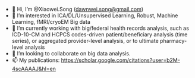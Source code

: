 - 👋 Hi, I’m @Xiaowei.Song (dawnwei.song@gmail.com)
- 👀 I’m interested in ICA/DL/Unsupervised Learning, Robust, Machine Learning, fMRI/cryoEM Big data
- 🌱 I’m currently working with big/federal health records analysis, such as ICD-10-CM and HCPCS codes-driven patient/beneficiary analysis (time series), or aggregated provider-level analysis, or to ultimate pharmacy-level analysis
- 💞️ I’m looking to collaborate on big data analysis.
- 📫 My publications: <https://scholar.google.com/citations?user=b2M-4scAAAAJ&hl=en>

<!---
DawnweiSong/DawnweiSong is a ✨ special ✨ repository because its `README.md` (this file) appears on your GitHub profile.
You can click the Preview link to take a look at your changes.
--->
